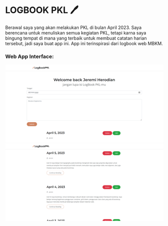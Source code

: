 
# LOGBOOK PKL 🖊️

Berawal saya yang akan melakukan PKL di bulan April 2023. Saya berencana untuk menuliskan semua kegiatan PKL, tetapi karna saya bingung tempat di mana yang terbaik untuk membuat catatan harian tersebut, jadi saya buat app ini.
App ini terinspirasi dari logbook web MBKM.

### Web App Interface:

![img.png](readmefiles/img/img.png)
![img.png](readmefiles/img/img_1.png)